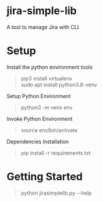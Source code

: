 # jira-simple-lib
A tool to manage Jira with CLI.

# Setup
Install the python environment tools
> pip3 install virtualenv \
  sudo apt install python3.8-venv

Setup Python Environment
> python3 -m venv env

Invoke Python Environment
> source env/bin/activate

Dependencies Installation
> pip install -r requirements.txt

# Getting Started
> python jirasimplelib.py --help

